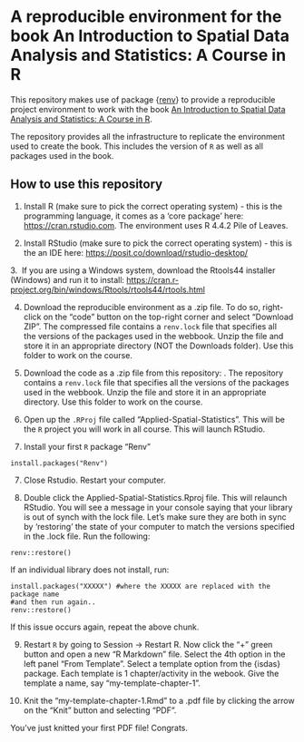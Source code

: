 
<!-- README.md is generated from README.Rmd. Please edit that file -->

# A reproducible environment for the book An Introduction to Spatial Data Analysis and Statistics: A Course in R

<!-- badges: start -->
<!-- badges: end -->

This repository makes use of package
{[renv](https://rstudio.github.io/renv/)} to provide a reproducible
project environment to work with the book [An Introduction to Spatial
Data Analysis and Statistics: A Course in
R](https://paezha.github.io/spatial-analysis-r/).

The repository provides all the infrastructure to replicate the
environment used to create the book. This includes the version of `R` as
well as all packages used in the book.

## How to use this repository

1.  Install R (make sure to pick the correct operating system) - this is
    the programming language, it comes as a ‘core package’ here:
    <https://cran.rstudio.com>. The environment uses R 4.4.2 Pile of
    Leaves.

2.  Install RStudio (make sure to pick the correct operating system)
    - this is the an IDE here:
    <https://posit.co/download/rstudio-desktop/>

3.  If you are using a Windows system, download the Rtools44 installer
(Windows) and run it to install:
<https://cran.r-project.org/bin/windows/Rtools/rtools44/rtools.html>

4.  Download the reproducible environment as a .zip file. To do so,
    right-click on the “code” button on the top-right corner and select
    “Download ZIP”. The compressed file contains a `renv.lock` file that
    specifies all the versions of the packages used in the webbook.
    Unzip the file and store it in an appropriate directory (NOT the
    Downloads folder). Use this folder to work on the course.

5.  Download the code as a .zip file from this repository: . The
    repository contains a `renv.lock` file that specifies all the
    versions of the packages used in the webbook. Unzip the file and
    store it in an appropriate directory. Use this folder to work on the
    course.

6.  Open up the `.RProj` file called “Applied-Spatial-Statistics”. This
    will be the `R` project you will work in all course. This will
    launch RStudio.

7.  Install your first `R` package “Renv”

<!-- -->

    install.packages("Renv")

7.  Close Rstudio. Restart your computer.

8.  Double click the Applied-Spatial-Statistics.Rproj file. This will
    relaunch RStudio. You will see a message in your console saying that
    your library is out of synch with the lock file. Let’s make sure
    they are both in sync by ‘restoring’ the state of your computer to
    match the versions specified in the .lock file. Run the following:

<!-- -->

    renv::restore()

If an individual library does not install, run:

    install.packages("XXXXX") #where the XXXXX are replaced with the package name
    #and then run again..
    renv::restore()

If this issue occurs again, repeat the above chunk.

9.  Restart `R` by going to Session -\> Restart R. Now click the “+”
    green button and open a new “R Markdown” file. Select the 4th option
    in the left panel “From Template”. Select a template option from the
    {isdas} package. Each template is 1 chapter/activity in the webook.
    Give the template a name, say “my-template-chapter-1”.

10. Knit the “my-template-chapter-1.Rmd” to a .pdf file by clicking the
    arrow on the “Knit” button and selecting “PDF”.

You’ve just knitted your first PDF file! Congrats.
